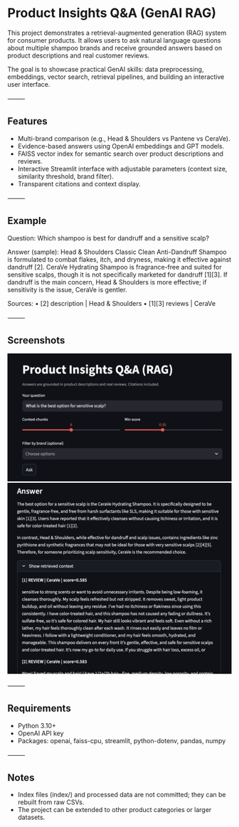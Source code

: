 # Product Insights Q&A (GenAI RAG)

This project demonstrates a retrieval-augmented generation (RAG) system for consumer products.
It allows users to ask natural language questions about multiple shampoo brands and receive grounded answers based on product descriptions and real customer reviews.

The goal is to showcase practical GenAI skills: data preprocessing, embeddings, vector search, retrieval pipelines, and building an interactive user interface.

⸻

## Features
 - Multi-brand comparison (e.g., Head & Shoulders vs Pantene vs CeraVe).
 - Evidence-based answers using OpenAI embeddings and GPT models.
 - FAISS vector index for semantic search over product descriptions and reviews.
 - Interactive Streamlit interface with adjustable parameters (context size, similarity threshold, brand filter).
 - Transparent citations and context display.

⸻

## Example

Question:
Which shampoo is best for dandruff and a sensitive scalp?

Answer (sample):
Head & Shoulders Classic Clean Anti-Dandruff Shampoo is formulated to combat flakes, itch, and dryness, making it effective against dandruff [2].
CeraVe Hydrating Shampoo is fragrance-free and suited for sensitive scalps, though it is not specifically marketed for dandruff [1][3].
If dandruff is the main concern, Head & Shoulders is more effective; if sensitivity is the issue, CeraVe is gentler.

Sources:
	•	[2] description | Head & Shoulders
	•	[1][3] reviews | CeraVe

⸻

## Screenshots

![App home](screenshots/app_home.png)  
![Example answer](screenshots/example_answer.png)

⸻

## Requirements
 - Python 3.10+
 - OpenAI API key
 - Packages: openai, faiss-cpu, streamlit, python-dotenv, pandas, numpy

⸻

## Notes
 - Index files (index/) and processed data are not committed; they can be rebuilt from raw CSVs.
 - The project can be extended to other product categories or larger datasets.
